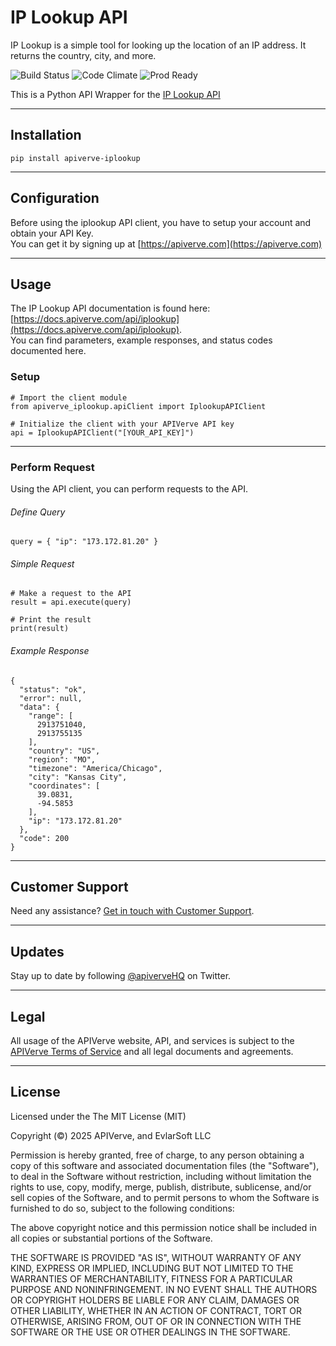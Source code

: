 IP Lookup API
============

IP Lookup is a simple tool for looking up the location of an IP address. It returns the country, city, and more.

![Build Status](https://img.shields.io/badge/build-passing-green)
![Code Climate](https://img.shields.io/badge/maintainability-B-purple)
![Prod Ready](https://img.shields.io/badge/production-ready-blue)

This is a Python API Wrapper for the [IP Lookup API](https://apiverve.com/marketplace/api/iplookup)

---

## Installation
	pip install apiverve-iplookup

---

## Configuration

Before using the iplookup API client, you have to setup your account and obtain your API Key.  
You can get it by signing up at [https://apiverve.com](https://apiverve.com)

---

## Usage

The IP Lookup API documentation is found here: [https://docs.apiverve.com/api/iplookup](https://docs.apiverve.com/api/iplookup).  
You can find parameters, example responses, and status codes documented here.

### Setup

```
# Import the client module
from apiverve_iplookup.apiClient import IplookupAPIClient

# Initialize the client with your APIVerve API key
api = IplookupAPIClient("[YOUR_API_KEY]")
```

---


### Perform Request
Using the API client, you can perform requests to the API.

###### Define Query

```
query = { "ip": "173.172.81.20" }
```

###### Simple Request

```
# Make a request to the API
result = api.execute(query)

# Print the result
print(result)
```

###### Example Response

```
{
  "status": "ok",
  "error": null,
  "data": {
    "range": [
      2913751040,
      2913755135
    ],
    "country": "US",
    "region": "MO",
    "timezone": "America/Chicago",
    "city": "Kansas City",
    "coordinates": [
      39.0831,
      -94.5853
    ],
    "ip": "173.172.81.20"
  },
  "code": 200
}
```

---

## Customer Support

Need any assistance? [Get in touch with Customer Support](https://apiverve.com/contact).

---

## Updates
Stay up to date by following [@apiverveHQ](https://twitter.com/apiverveHQ) on Twitter.

---

## Legal

All usage of the APIVerve website, API, and services is subject to the [APIVerve Terms of Service](https://apiverve.com/terms) and all legal documents and agreements.

---

## License
Licensed under the The MIT License (MIT)

Copyright (&copy;) 2025 APIVerve, and EvlarSoft LLC

Permission is hereby granted, free of charge, to any person obtaining a copy of this software and associated documentation files (the "Software"), to deal in the Software without restriction, including without limitation the rights to use, copy, modify, merge, publish, distribute, sublicense, and/or sell copies of the Software, and to permit persons to whom the Software is furnished to do so, subject to the following conditions:

The above copyright notice and this permission notice shall be included in all copies or substantial portions of the Software.

THE SOFTWARE IS PROVIDED "AS IS", WITHOUT WARRANTY OF ANY KIND, EXPRESS OR IMPLIED, INCLUDING BUT NOT LIMITED TO THE WARRANTIES OF MERCHANTABILITY, FITNESS FOR A PARTICULAR PURPOSE AND NONINFRINGEMENT. IN NO EVENT SHALL THE AUTHORS OR COPYRIGHT HOLDERS BE LIABLE FOR ANY CLAIM, DAMAGES OR OTHER LIABILITY, WHETHER IN AN ACTION OF CONTRACT, TORT OR OTHERWISE, ARISING FROM, OUT OF OR IN CONNECTION WITH THE SOFTWARE OR THE USE OR OTHER DEALINGS IN THE SOFTWARE.
